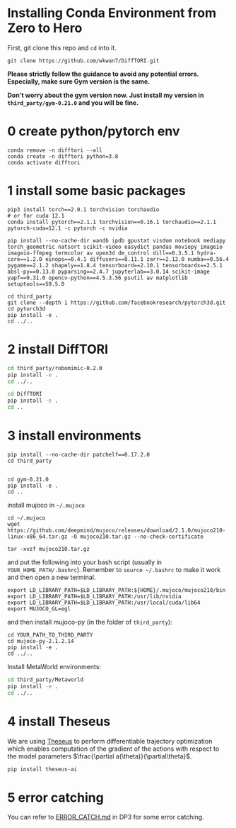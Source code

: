 # Installing Conda Environment from Zero to Hero

First, git clone this repo and `cd` into it.
```
git clone https://github.com/wkwan7/DiffTORI.git
```

**Please strictly follow the guidance to avoid any potential errors. Especially, make sure Gym version is the same.**

**Don't worry about the gym version now. Just install my version in `third_party/gym-0.21.0` and you will be fine.**

# 0 create python/pytorch env
```
conda remove -n difftori --all
conda create -n difftori python=3.8
conda activate difftori
```

# 1 install some basic packages
```
pip3 install torch==2.0.1 torchvision torchaudio
# or for cuda 12.1
conda install pytorch==2.1.1 torchvision==0.16.1 torchaudio==2.1.1 pytorch-cuda=12.1 -c pytorch -c nvidia

pip install --no-cache-dir wandb ipdb gpustat visdom notebook mediapy torch_geometric natsort scikit-video easydict pandas moviepy imageio imageio-ffmpeg termcolor av open3d dm_control dill==0.3.5.1 hydra-core==1.2.0 einops==0.4.1 diffusers==0.11.1 zarr==2.12.0 numba==0.56.4 pygame==2.1.2 shapely==1.8.4 tensorboard==2.10.1 tensorboardx==2.5.1 absl-py==0.13.0 pyparsing==2.4.7 jupyterlab==3.0.14 scikit-image yapf==0.31.0 opencv-python==4.5.3.56 psutil av matplotlib setuptools==59.5.0

cd third_party
git clone --depth 1 https://github.com/facebookresearch/pytorch3d.git
cd pytorch3d
pip install -e .
cd ../..

```

# 2 install DiffTORI
```bash
cd third_party/robomimic-0.2.0
pip install -e .
cd ../..

cd DiffTORI
pip install -e .
cd ..

```

# 3 install environments
```
pip install --no-cache-dir patchelf==0.17.2.0
cd third_party


cd gym-0.21.0
pip install -e .
cd ..
```

install mujoco in `~/.mujoco`
```
cd ~/.mujoco
wget https://github.com/deepmind/mujoco/releases/download/2.1.0/mujoco210-linux-x86_64.tar.gz -O mujoco210.tar.gz --no-check-certificate

tar -xvzf mujoco210.tar.gz
```
and put the following into your bash script (usually in `YOUR_HOME_PATH/.bashrc`). Remember to `source ~/.bashrc` to make it work and then open a new terminal.
```
export LD_LIBRARY_PATH=$LD_LIBRARY_PATH:${HOME}/.mujoco/mujoco210/bin
export LD_LIBRARY_PATH=$LD_LIBRARY_PATH:/usr/lib/nvidia
export LD_LIBRARY_PATH=$LD_LIBRARY_PATH:/usr/local/cuda/lib64
export MUJOCO_GL=egl

```
and then install mujoco-py (in the folder of `third_party`):
```
cd YOUR_PATH_TO_THIRD_PARTY
cd mujoco-py-2.1.2.14
pip install -e .
cd ../..
```

Install MetaWorld environments:
```bash
cd third_party/Metaworld
pip install -e .
cd ../..
```

# 4 install Theseus
We are using [Theseus](https://github.com/facebookresearch/theseus) to perform differentiable trajectory optimization which enables computation of the gradient of the actions with respect to the model parameters $\frac{\partial a(\theta)}{\partial\theta}$.

```bash
pip install theseus-ai
```

# 5 error catching
You can refer to [ERROR_CATCH.md](https://github.com/YanjieZe/3D-Diffusion-Policy/blob/master/ERROR_CATCH.md) in DP3 for some error catching.
